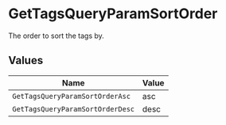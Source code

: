 # GetTagsQueryParamSortOrder

The order to sort the tags by.


## Values

| Name                             | Value                            |
| -------------------------------- | -------------------------------- |
| `GetTagsQueryParamSortOrderAsc`  | asc                              |
| `GetTagsQueryParamSortOrderDesc` | desc                             |